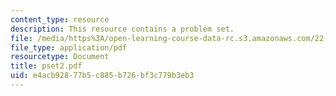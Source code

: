 ```yaml
---
content_type: resource
description: This resource contains a problem set.
file: /media/https%3A/open-learning-course-data-rc.s3.amazonaws.com/22-611j-introduction-to-plasma-physics-i-fall-2006/e4acb92877b5c885b726bf3c779b3eb3_pset2.pdf
file_type: application/pdf
resourcetype: Document
title: pset2.pdf
uid: e4acb928-77b5-c885-b726-bf3c779b3eb3
---
```


